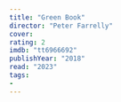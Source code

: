 ```yaml
---
title: "Green Book"
director: "Peter Farrelly"
cover: 
rating: 2
imdb: "tt6966692"
publishYear: "2018"
read: "2023"
tags:
- 
---
```

